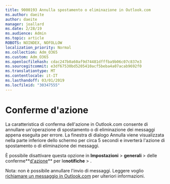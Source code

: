 ```yaml
---
title: 9000193 Annulla spostamento o eliminazione in Outlook.com
ms.author: daeite
author: daeite
manager: joallard
ms.date: 2/28/19
ms.audience: Admin
ms.topic: article
ROBOTS: NOINDEX, NOFOLLOW
localization_priority: Normal
ms.collection: Adm_O365
ms.custom: Adm_O365
ms.openlocfilehash: cdac247b0a60af9d74481dfffba9b06c07c837e3
ms.sourcegitcommit: e3df67530bd5205410acf5beba4a07acab9692f0
ms.translationtype: MT
ms.contentlocale: it-IT
ms.lasthandoff: 03/01/2019
ms.locfileid: "30347555"
---
```

# <a name="action-confirmations"></a>Conferme d'azione

La caratteristica di conferma dell'azione in Outlook.com consente di annullare un'operazione di spostamento o di eliminazione dei messaggi appena eseguita per errore. La finestra di dialogo Annulla viene visualizzata nella parte inferiore dello schermo per circa 5 secondi e inverterà l'azione di spostamento o di eliminazione dei messaggi.

È possibile disattivare questa opzione in **Impostazioni** > **generali** > delle conferme**[d'azione](https://outlook.live.com/mail/options/general/notifications)** per le**notifiche** > .

Nota: non è possibile annullare l'invio di messaggi. Leggere voglio [richiamare un messaggio in Outlook.com](https://support.office.com/article/c069ddde-5282-4085-8f4c-d7b133324f8a) per ulteriori informazioni.